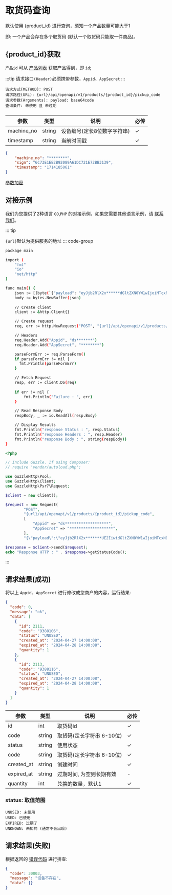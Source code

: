 # 取货码查询

默认使用 {product_id} 进行查询，须知一个产品数量可能大于1

即: 一个产品会存在多个取货码 (默认一个取货码只能取一件商品)。


## {product_id}获取

`产品id` 可从 [产品列表](list_products.md) 获取产品得到，即 `id`;

:::tip
请求接口`(Header)`必须携带参数，`Appid`、`AppSecret`
:::

```
请求方式(METHOD): POST
请求路径(URL): {url}/api/openapi/v1/products/{product_id}/pickup_code
请求参数(Argsments): payload: base64code
查询条件: 未使用 且 未过期
```

### <Badge type="danger" text="Payload" />

| 参数       | 类型   | 说明                        | 必传 |
| ---------- | ------ | --------------------------- | ---- |
| machine_no | string | 设备编号(定长8位数字字符串) | ✓    |
| timestamp  | string | 当前时间戳                  | ✓    |

```json
{
	"machine_no": "********",
	"sign": "6C73E1EE2B92089A61DC721E72BB3139",
	"timestamp": "1714185061"
}
```

[参数加密](access_sign.md)

## 对接示例

我们为您提供了2种语言 `GO`,`PHP` 的对接示例，如果您需要其他语言示例，请 [联系我们](support.md)。

::: tip

`{url}`默认为提供服务的地址
::: code-group

```sh [GO]
package main

import (
	"fmt"
	"io"
	"net/http"
)

func main() {
	json := []byte(`{"payload": "eyJjb2RlX2x******dGltZXN0YW1wIjoiMTcxNDE4OTI5OCJ9"}`)
	body := bytes.NewBuffer(json)
	
	// Create client
	client := &http.Client{}

	// Create request
	req, err := http.NewRequest("POST", "{url}/api/openapi/v1/products/{product_id}/pickup_code", body)

	// Headers
	req.Header.Add("Appid", "ds*******")
	req.Header.Add("AppSecret", "********")

	parseFormErr := req.ParseForm()
	if parseFormErr != nil {
	  fmt.Println(parseFormErr)    
	}

	// Fetch Request
	resp, err := client.Do(req)
	
	if err != nil {
		fmt.Println("Failure : ", err)
	}

	// Read Response Body
	respBody, _ := io.ReadAll(resp.Body)

	// Display Results
	fmt.Println("response Status : ", resp.Status)
	fmt.Println("response Headers : ", resp.Header)
	fmt.Println("response Body : ", string(respBody))
}
```

```php [PHP]
<?php

// Include Guzzle. If using Composer:
// require 'vendor/autoload.php';

use GuzzleHttp\Pool;
use GuzzleHttp\Client;
use GuzzleHttp\Psr7\Request;

$client = new Client();

$request = new Request(
        "POST",
        "{url}/api/openapi/v1/products/{product_id}/pickup_code",
        [
            "Appid" => "ds*******************",
            "AppSecret" => "*******************",
        ],
        "{\"payload\":\"eyJjb2RlX2x*******UE2IiwidGltZXN0YW1wIjoiMTcxNDE4OTI5OCJ9\"}");

$response = $client->send($request);
echo "Response HTTP : " . $response->getStatusCode();
```

:::

## 请求结果(成功)

将以上 `Appid`、`AppSecret` 进行修改成您商户的内容，运行结果:

```json
{
  "code": 0,
  "message": "ok",
  "data": [
    {
      "id": 2111,
      "code": "9388106",
      "status": "UNUSED",
      "created_at": "2024-04-27 14:00:08",
      "expired_at": "2024-04-28 14:00:08",
      "quantity": 1
    },
    {
      "id": 2113,
      "code": "9388116",
      "status": "UNUSED",
      "created_at": "2024-04-27 14:00:08",
      "expired_at": "2024-04-28 14:00:08",
      "quantity": 1
    }
  ]
}
```

| 参数       | 类型   | 说明                      | 必传 |
| ---------- | ------ | ------------------------- | ---- |
| id         | int    | 取货码id                  | ✓    |
| code       | string | 取货码(定长字符串 6-10位) | ✓    |
| status     | string | 使用状态                  | ✓    |
| code       | string | 取货码(定长字符串 6-10位) | ✓    |
| created_at | string | 创建时间                  | ✓    |
| expired_at | string | 过期时间, 为空则长期有效  | -    |
| quantity   | int    | 兑换的数量，默认1         | ✓    |

### status: 取值范围

```
UNUSED: 未使用
USED: 已使用
EXPIRED: 过期了
UNKNOWN: 未知的 (通常不会出现)
```

## 请求结果(失败)

根据返回的 [错误代码](error_code.md) 进行排查:

```json
{
  "code": 30003,
  "message": "设备不存在",
  "data": {}
}
```